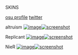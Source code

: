 SKINS

[osu profile](https://osu.ppy.sh/users/29371923) 
[twitter](https://x.com/altrruism)


altruism
[![image](https://github.com/user-attachments/assets/9e45c7d5-6e79-43f2-a90c-a0d33e46fefc)![screenshot](https://github.com/user-attachments/assets/f7960ef7-49af-42cc-8fd5-2c96cba81485)](https://altruism.s-ul.eu/QK7IMiww)

Replicant
[![image](https://github.com/user-attachments/assets/a146e944-20e8-4896-93af-83c0e3c52739)![screenshot](https://github.com/user-attachments/assets/2e55359a-4e7d-4959-a27c-e66124a32be5)](https://altruism.s-ul.eu/6HkcK549)

NieR
[![image](https://github.com/user-attachments/assets/760ee046-8deb-42c5-9915-5d2550527731)![screenshot](https://github.com/user-attachments/assets/909eb9af-43b9-461e-98ab-784a9da01003)](https://altruism.s-ul.eu/aE9bdcmV)
